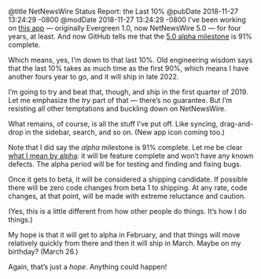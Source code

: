@title NetNewsWire Status Report: the Last 10%
@pubDate 2018-11-27 13:24:29 -0800
@modDate 2018-11-27 13:24:29 -0800
I’ve been working on [this app](https://ranchero.com/netnewswire/) — originally Evergreen 1.0, now NetNewsWire 5.0 — for four years, at least. And now GitHub tells me that the [5.0 alpha milestone](https://github.com/brentsimmons/NetNewsWire/milestone/1) is 91% complete.

Which means, yes, I’m down to that last 10%. Old engineering wisdom says that the last 10% takes as much time as the first 90%, which means I have another fours year to go, and it will ship in late 2022.

I’m going to try and beat that, though, and ship in the first quarter of 2019. Let me emphasize the *try* part of that — there’s no guarantee. But I’m resisting all other temptations and buckling down on NetNewsWire.

What remains, of course, is all the stuff I’ve put off. Like syncing, drag-and-drop in the sidebar, search, and so on. (New app icon coming too.)

Note that I did say the *alpha* milestone is 91% complete. Let me be clear [what I mean by alpha](https://github.com/brentsimmons/NetNewsWire/blob/master/Technotes/DevelopmentAlphaBeta.md): it will be feature complete and won’t have any known defects. The alpha period will be for testing and finding and fixing bugs.

Once it gets to beta, it will be considered a shipping candidate. If possible there will be zero code changes from beta 1 to shipping. At any rate, code changes, at that point, will be made with extreme reluctance and caution.

(Yes, this is a little different from how other people do things. It’s how I do things.)

My hope is that it will get to alpha in February, and that things will move relatively quickly from there and then it will ship in March. Maybe on my birthday? (March 26.)

Again, that’s just a *hope*. Anything could happen!
